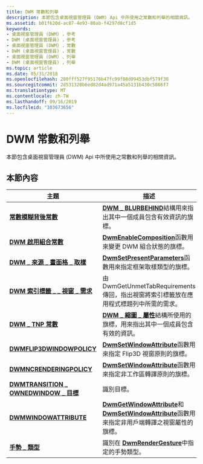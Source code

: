 ```yaml
---
title: DWM 常數和列舉
description: 本節包含桌面視窗管理員 (DWM) Api 中所使用之常數和列舉的相關資訊。
ms.assetid: b01f620d-ac87-4e93-88ab-f4297d8cf1d5
keywords:
- 桌面視窗管理員 (DWM) ，參考
- DWM (桌面視窗管理員) ，參考
- 桌面視窗管理員 (DWM) ，常數
- DWM (桌面視窗管理員) ，常數
- 桌面視窗管理員 (DWM) 、列舉
- DWM (桌面視窗管理員) ，列舉
ms.topic: article
ms.date: 05/31/2018
ms.openlocfilehash: 280fff527f95176b47fc99f88d09453dbf579f38
ms.sourcegitcommit: 2d531328b6ed82d4ad971a45a5131b430c5866f7
ms.translationtype: MT
ms.contentlocale: zh-TW
ms.lasthandoff: 09/16/2019
ms.locfileid: "103673656"
---
```

# <a name="dwm-constants-and-enumerations"></a>DWM 常數和列舉

本節包含桌面視窗管理員 (DWM) Api 中所使用之常數和列舉的相關資訊。

## <a name="in-this-section"></a>本節內容



| 主題                                                                                     | 描述                                                                                                                                                                                                     |
|-------------------------------------------------------------------------------------------|-----------------------------------------------------------------------------------------------------------------------------------------------------------------------------------------------------------------|
| [**常數模糊背後常數**](dwm-bb-constants.md)<br/>                          | [**DWM \_ BLURBEHIND**](/windows/desktop/api/Dwmapi/ns-dwmapi-dwm_blurbehind)結構用來指出其中一個成員包含有效資訊的旗標。<br/>                                                                    |
| [**DWM 啟用組合常數**](dwm-ec-constants.md)<br/>                   | [**DwmEnableComposition**](/windows/desktop/api/Dwmapi/nf-dwmapi-dwmenablecomposition)函數用來變更 DWM 組合狀態的旗標。<br/>                                                                             |
| [**DWM \_ 來源 \_ 畫面格 \_ 取樣**](/windows/desktop/api/Dwmapi/ne-dwmapi-dwm_source_frame_sampling)<br/>              | [**DwmSetPresentParameters**](/windows/desktop/api/Dwmapi/nf-dwmapi-dwmsetpresentparameters)函數用來指定框架取樣類型的旗標。<br/>                                                                            |
| [**DWM 索引標籤 \_ \_ 視窗 \_ 需求**](/windows/desktop/api/dwmapi/ne-dwmapi-dwm_tab_window_requirements)<br/>          | 由 DwmGetUnmetTabRequirements 傳回，指出視窗將索引標籤放在應用程式標題列中所需的需求。<br/>                                                                    |
| [**DWM \_ TNP 常數**](dwm-tnp-constants.md)<br/>                                | [**DWM \_ 縮圖 \_ 屬性**](/windows/desktop/api/Dwmapi/ns-dwmapi-dwm_thumbnail_properties)結構所使用的旗標，用來指出其中一個成員包含有效的資訊。<br/>                                               |
| [**DWMFLIP3DWINDOWPOLICY**](/windows/desktop/api/Dwmapi/ne-dwmapi-dwmflip3dwindowpolicy)<br/>                         | [**DwmSetWindowAttribute**](/windows/desktop/api/Dwmapi/nf-dwmapi-dwmsetwindowattribute)函數用來指定 Flip3D 視窗原則的旗標。<br/>                                                                               |
| [**DWMNCRENDERINGPOLICY**](/windows/desktop/api/Dwmapi/ne-dwmapi-dwmncrenderingpolicy)<br/>                           | [**DwmSetWindowAttribute**](/windows/desktop/api/Dwmapi/nf-dwmapi-dwmsetwindowattribute)函數用來指定非工作區轉譯原則的旗標。<br/>                                                                   |
| [**DWMTRANSITION \_ OWNEDWINDOW \_ 目標**](/windows/desktop/api/Dwmapi/ne-dwmapi-dwmtransition_ownedwindow_target)<br/> | 識別目標。<br/>                                                                                                                                                                               |
| [**DWMWINDOWATTRIBUTE**](/windows/desktop/api/Dwmapi/ne-dwmapi-dwmwindowattribute)<br/>                               | [**DwmGetWindowAttribute**](/windows/desktop/api/Dwmapi/nf-dwmapi-dwmgetwindowattribute)和 [**DwmSetWindowAttribute**](/windows/desktop/api/Dwmapi/nf-dwmapi-dwmsetwindowattribute)函數用來指定非用戶端轉譯之視窗屬性的旗標。<br/> |
| [**手勢 \_ 類型**](/windows/desktop/api/Dwmapi/ne-dwmapi-gesture_type)<br/>                                          | 識別在 [**DwmRenderGesture**](/windows/desktop/api/Dwmapi/nf-dwmapi-dwmrendergesture)中指定的手勢類型。<br/>                                                                                                               |



 

 

 





